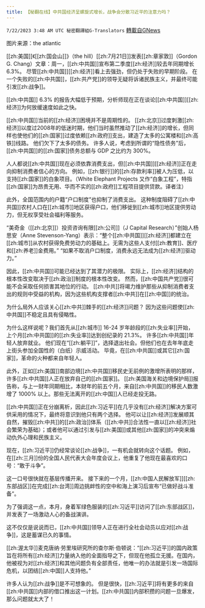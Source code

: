 ```yaml
---
title: 【秘翻在线】中共国经济呈螺旋式增长，战争会分散习近平的注意力吗？
---
```

`7/22/2023 3:48 AM UTC 秘密翻譯組G-Translators` [轉載自GNews](https://gnews.org/articles/1479230)

图片来源：the atlantic

[[zh:美国]]《[[zh:国会山]]》（the hill）[[zh:7月21日]]发表[[zh:章家敦]]（Gordon G. Chang）文章：周一，[[zh:中共国]]宣布第二季度[[zh:经济]]较去年同期增长 6.3%。 尽管[[zh:中共国]][[zh:经济]]看上去强劲，但仍处于失败的早期阶段。 在一个失败的[[zh:中共国]]，[[zh:共产党]]的领导无疑将诉诸民族主义，并最终可能引发[[zh:战争]]。

[[zh:中共国]] 6.3% 的报告大幅低于预期，分析师现在正在谈论[[zh:中共国]][[zh:经济]]为何放缓速度如此之快。

[[zh:中共国]]当前的[[zh:经济]]困境并不是周期性的。 [[zh:北京]]过度刺激[[zh:经济]]以度过2008年的低迷时期，他们当时虽然推动了[[zh:经济]]的增长，但同样也使他们的[[zh:国家]]过度依赖[[zh:政府]]支出，建造了太多的公寓楼和[[zh:高铁]]线路。 他们欠下了太多的债务。 许多人说，考虑到所谓的“隐性债务”后，[[zh:中共国]]的[[zh:国家]]债务总额与 GDP 之比约为 300%。

人人都说[[zh:中共国]]现在必须依靠消费支出，但[[zh:中共国]][[zh:经济]]正在走向抑制消费者信心的方向。 例如，[[zh:银行]]的[[zh:存款利率]]被人为压低，以支持[[zh:国家]]的白象项目。（White Elephant Projects 又作“白象工程”，特指[[zh:国家]]为昂贵无用、华而不实的[[zh:政府]]工程项目提供贷款。译者注）

此外，全国范围内的户籍“户口制度”也抑制了消费支出。 这种制度阻碍了[[zh:中共国]]农村人口在[[zh:城市]]地区获得户口，他们移徙到[[zh:城市]]地区提供劳动力，但无权享受社会福利等服务。

“美奇金（[[zh:北京]]）投资咨询有限[[zh:公司]]（J Capital Research）”创始人杨思安（Anne Stevenson-Yang）表示：“整个[[zh:中共国]][[zh:经济]]都建立在[[zh:城市]]从农村获得免费劳动力的基础上。无需为这些人支付[[zh:教育]]、医疗和[[zh:养老]]金费用。”  “如果不取消户口制度，消费永远无法成为[[zh:经济]]驱动力。”

因此，[[zh:中共国]]可能已经达到了其潜力的极限。 实际上，[[zh:经济]]结构的根本性改变取决于[[zh:政治]]制度的根本性改变。 然而，[[zh:中国共产党]]很可能不会采取任何损害其地位的行动。 [[zh:中共]]将竭力维护那些从抑制消费者支出的规则中受益的机构，因为这些机构支撑者[[zh:中共]]在[[zh:中国]]的统治。

为什么局外人应该关心[[zh:中共]]棘手的[[zh:经济]]问题？ 因为这些问题使[[zh:中共国]]不稳定且具有侵略性。

为什么这样说呢？我们首先从[[zh:城市]] 16-24 岁年龄段的[[zh:失业率]]开始，上个月[[zh:中共国]]的[[zh:失业率]]达到创纪录的 21.3%。 许多[[zh:中共国]]年轻人放弃就业。 他们现在“[[zh:躺平]]”，选择退出社会。但他们也在去年年底走上街头参加全国性的（白纸）示威活动。 毕竟，在[[zh:中共国]]或其它[[zh:国家]]，革命的火种都来自年轻人。

此外，正如[[zh:美国]]南部边境[[zh:中共国]]移民史无前例的激增所表明的那样，许多[[zh:中共国]]人正在放弃自己的[[zh:国家]]。 [[zh:美国海关和边境保护局]]报告称，与上一财年同期相比，本财年的前五个月，来自[[zh:中共国]]的移民人数激增了 1000% 以上。那些无法离开的[[zh:中国]]人已经走投无路。

[[zh:中共国]]正在分崩离析，因此[[zh:习近平]]在几乎没有[[zh:经济]]解决方案可供采用的情况下，最终将意识到他只有两个选择。 他可以让[[zh:经济]]发展顺其自然，摧毁[[zh:中共]]的[[zh:政治]]体系（[[zh:中共]]合法性一直以[[zh:经济]]社会繁荣为基础）；或者他可以通过引发与[[zh:美国]]或其他[[zh:国家]]的冲突来煽动仇外心理和民族主义。

现在，[[zh:习近平]]仍经常谈论[[zh:战争]]，一有机会就转向这个话题。 例如，在[[zh:三月]]份的全国人民代表大会年度会议上，他重复了他现在最喜欢的口号：“敢于斗争”。

这一口号很快就在基层传播开来。 接下来的一个月，[[zh:中国人民解放军]][[zh:东部战区]]在完成[[zh:台湾]]周边挑衅性的空中和海上演习后宣布“已做好战斗准备”。

为了强调这一点，本月，身着军绿色服装的[[zh:习近平]]访问了[[zh:东部战区]]，并发表了一场激动人心的备战演讲。

这不仅仅是说说而已，[[zh:中共国]]领导人正在进行全社会动员以应对[[zh:战争]]，这是蓄谋已久的事情。

[[zh:渥太华]]麦克唐纳·劳里埃研究所的查尔斯·伯顿说：“[[zh:习近平]]的国内政策旨在将所有[[zh:经济]]力量纳入他的全面指导之下，但现在他孤立无援。在国内，他被视为对[[zh:经济]]和其他问题负有全部责任，他唯一的办法就是引发一场国际危机，以团结[[zh:中国]]人支持他。”

许多人认为[[zh:战争]]是不可想象的。 但是很快，[[zh:习近平]]将有更多的来自[[zh:中共国]]内部的借口推出这一计划。[[zh:中共国]]内部积攒的问题一旦爆发，那么问题就太大了！

